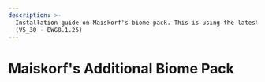 ```yaml
---
description: >-
  Installation guide on Maiskorf's biome pack. This is using the latest version
  (V5_30 - EWG8.1.25)
---
```


# Maiskorf's Additional Biome Pack


